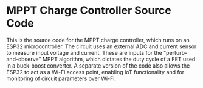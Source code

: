 
# MPPT Charge Controller Source Code

This is the source code for the MPPT charge controller, which runs on an ESP32 microcontroller. The circuit uses an external ADC and current sensor to measure input voltage and current. These are inputs for the "perturb-and-observe" MPPT algorithm, which dictates the duty cycle of a FET used in a buck-boost converter. A separate version of the code also allows the ESP32 to act as a Wi-Fi access point, enabling IoT functionality and for monitoring of circuit parameters over Wi-Fi.


